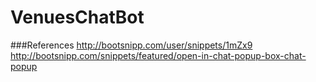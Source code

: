 # VenuesChatBot

###References
http://bootsnipp.com/user/snippets/1mZx9
http://bootsnipp.com/snippets/featured/open-in-chat-popup-box-chat-popup